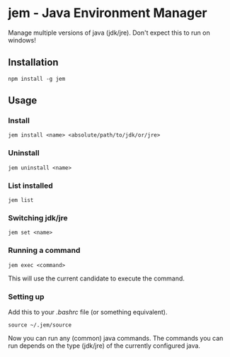 # jem - Java Environment Manager
Manage multiple versions of java (jdk/jre). Don't expect this to run on windows!

## Installation
```
npm install -g jem
```

## Usage
### Install
```
jem install <name> <absolute/path/to/jdk/or/jre>
```

### Uninstall
```
jem uninstall <name>
```

### List installed
```
jem list
```

### Switching jdk/jre
```
jem set <name>
```

### Running a command
```
jem exec <command>
```
This will use the current candidate to execute the command.

### Setting up
Add this to your *.bashrc* file (or something equivalent).

```
source ~/.jem/source
```
Now you can run any (common) java commands. The commands you can run depends on the type (jdk/jre) of the currently
configured java.
